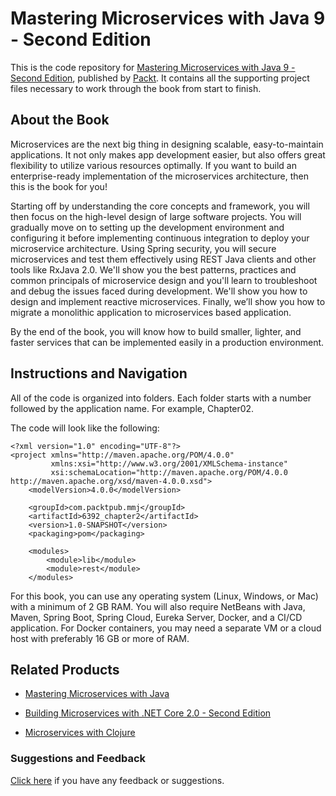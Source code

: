 # Mastering Microservices with Java 9 - Second Edition
This is the code repository for [Mastering Microservices with Java 9 - Second Edition](https://www.packtpub.com/application-development/mastering-microservices-java-9-second-edition?utm_source=github&utm_medium=repository&utm_campaign=9781787281448), published by [Packt](https://www.packtpub.com/?utm_source=github). It contains all the supporting project files necessary to work through the book from start to finish.
## About the Book
Microservices are the next big thing in designing scalable, easy-to-maintain applications. It not only makes app development easier, but also offers great flexibility to utilize various resources optimally. If you want to build an enterprise-ready implementation of the microservices architecture, then this is the book for you!

Starting off by understanding the core concepts and framework, you will then focus on the high-level design of large software projects. You will gradually move on to setting up the development environment and configuring it before implementing continuous integration to deploy your microservice architecture. Using Spring security, you will secure microservices and test them effectively using REST Java clients and other tools like RxJava 2.0. We'll show you the best patterns, practices and common principals of microservice design and you'll learn to troubleshoot and debug the issues faced during development. We'll show you how to design and implement reactive microservices. Finally, we’ll show you how to migrate a monolithic application to microservices based application.

By the end of the book, you will know how to build smaller, lighter, and faster services that can be implemented easily in a production environment.
## Instructions and Navigation
All of the code is organized into folders. Each folder starts with a number followed by the application name. For example, Chapter02.



The code will look like the following:
```
<?xml version="1.0" encoding="UTF-8"?> 
<project xmlns="http://maven.apache.org/POM/4.0.0" 
         xmlns:xsi="http://www.w3.org/2001/XMLSchema-instance" 
         xsi:schemaLocation="http://maven.apache.org/POM/4.0.0 http://maven.apache.org/xsd/maven-4.0.0.xsd"> 
    <modelVersion>4.0.0</modelVersion> 
 
    <groupId>com.packtpub.mmj</groupId> 
    <artifactId>6392_chapter2</artifactId> 
    <version>1.0-SNAPSHOT</version> 
    <packaging>pom</packaging> 
 
    <modules> 
        <module>lib</module> 
        <module>rest</module> 
    </modules>
```

For this book, you can use any operating system (Linux, Windows, or Mac) with a minimum of 2 GB RAM. You will also require NetBeans with Java, Maven, Spring Boot, Spring Cloud, Eureka Server, Docker, and a CI/CD application. For Docker containers, you may need a separate VM or a cloud host with preferably 16 GB or more of RAM.

## Related Products
* [Mastering Microservices with Java](https://www.packtpub.com/application-development/mastering-microservices-java?utm_source=github&utm_medium=repository&utm_campaign=9781785285172)

* [Building Microservices with .NET Core 2.0 - Second Edition](https://www.packtpub.com/application-development/building-microservices-net-core-20-second-edition?utm_source=github&utm_medium=repository&utm_campaign=9781788393331)

* [Microservices with Clojure](https://www.packtpub.com/application-development/microservices-clojure?utm_source=github&utm_medium=repository&utm_campaign=9781788622240)

### Suggestions and Feedback
[Click here](https://docs.google.com/forms/d/e/1FAIpQLSe5qwunkGf6PUvzPirPDtuy1Du5Rlzew23UBp2S-P3wB-GcwQ/viewform) if you have any feedback or suggestions.
